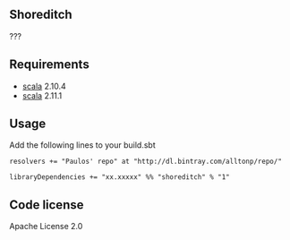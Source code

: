 Shoreditch
----------
???



Requirements
------------

* [scala](http://www.scala-lang.org) 2.10.4
* [scala](http://www.scala-lang.org) 2.11.1


Usage
-----
Add the following lines to your build.sbt

    resolvers += "Paulos' repo" at "http://dl.bintray.com/alltonp/repo/"

    libraryDependencies += "xx.xxxxx" %% "shoreditch" % "1"



Code license
------------
Apache License 2.0
